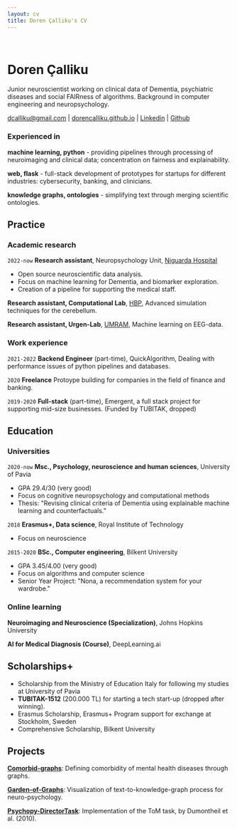 ```yaml
---
layout: cv
title: Doren Çalliku's CV
---
```

<br>

# Doren Çalliku

Junior neuroscientist working on clinical data of Dementia, psychiatric diseases and social FAIRness of algorithms. Background in computer engineering and neuropsychology. 

<div id="webaddress">
<a href="mailto:dcalliku@gmail.com">dcalliku@gmail.com</a>
| <a href="https://dorencalliku.github.io">dorencalliku.github.io</a>
| <a href="https://www.linkedin.com/in/doren-calliku-23a55623b/">Linkedin</a>
| <a href="https://github.com/DorenCalliku">Github</a>
</div>

### Experienced in

__machine learning, python__ - providing pipelines through processing of neuroimaging and clinical data; concentration on fairness and explainability.

__web, flask__ - full-stack development of prototypes for startups for different industries: cybersecurity, banking, and clinicians. 

__knowledge graphs, ontologies__ - simplifying text through merging scientific ontologies. 

## Practice

### Academic research

`2022-now`
__Research assistant__, Neuropsychology Unit, [Niguarda Hospital](https://www.ospedaleniguarda.it/EN/)

- Open source neuroscientific data analysis.
- Focus on machine learning for Dementia, and biomarker exploration. 
- Creation of a pipeline for supporting the medical staff.  

__Research assistant, Computational Lab__, [HBP](https://dangelo.unipv.it/researchlab/projects/hbp/), Advanced simulation techniques for the cerebellum.

__Research assistant, Urgen-Lab__, [UMRAM](http://umram.bilkent.edu.tr/index.php/research-groups/), Machine learning on EEG-data.

### Work experience

`2021-2022`
__Backend Engineer__ (part-time), QuickAlgorithm, Dealing with performance issues of python pipelines and databases.

`2020`
__Freelance__ Protoype building for companies in the field of finance and banking.

`2019-2020`
__Full-stack__ (part-time), Emergent, a full stack project for supporting mid-size businesses. (Funded by TUBITAK, dropped)

## Education

### Universities

`2020-now`
__Msc., Psychology, neuroscience and human sciences__, University of Pavia

- GPA 29.4/30 (very good)
- Focus on cognitive neuropsychology and computational methods
- Thesis: "Revising clinical criteria of Dementia using explainable machine learning and counterfactuals."

`2018`
__Erasmus+, Data science__, Royal Institute of Technology

- Focus on neuroscience

`2015-2020`
__BSc., Computer engineering__, Bilkent University

- GPA 3.45/4.00 (very good)
- Focus on algorithms and computer science
- Senior Year Project: "Nona, a recommendation system for your wardrobe."

### Online learning

__Neuroimaging and Neuroscience (Specialization)__, Johns Hopkins University

__AI for Medical Diagnosis (Course)__, DeepLearning.ai

## Scholarships+

- Scholarship from the Ministry of Education Italy for following my studies at University of Pavia
- __TUBITAK-1512__ (200.000 TL) for starting a tech start-up (dropped after winning).
- Erasmus Scholarship, Erasmus+ Program support for exchange at Stockholm, Sweden
- Comprehensive Scholarship, Bilkent University

## Projects

__[Comorbid-graphs](https://github.com/DorenCalliku/comorbid-graphs)__: Defining comorbidity of mental health diseases through graphs.

__[Garden-of-Graphs](http://garden-of-graphs.herokuapp.com/)__: Visualization of text-to-knowledge-graph process for neuro-psychology.

__[Psychopy-DirectorTask](https://github.com/DorenCalliku/directortask)__: Implementation of the ToM task, by Dumontheil et al. (2010).

<!-- ### Footer

Last updated: November 2022 -->


